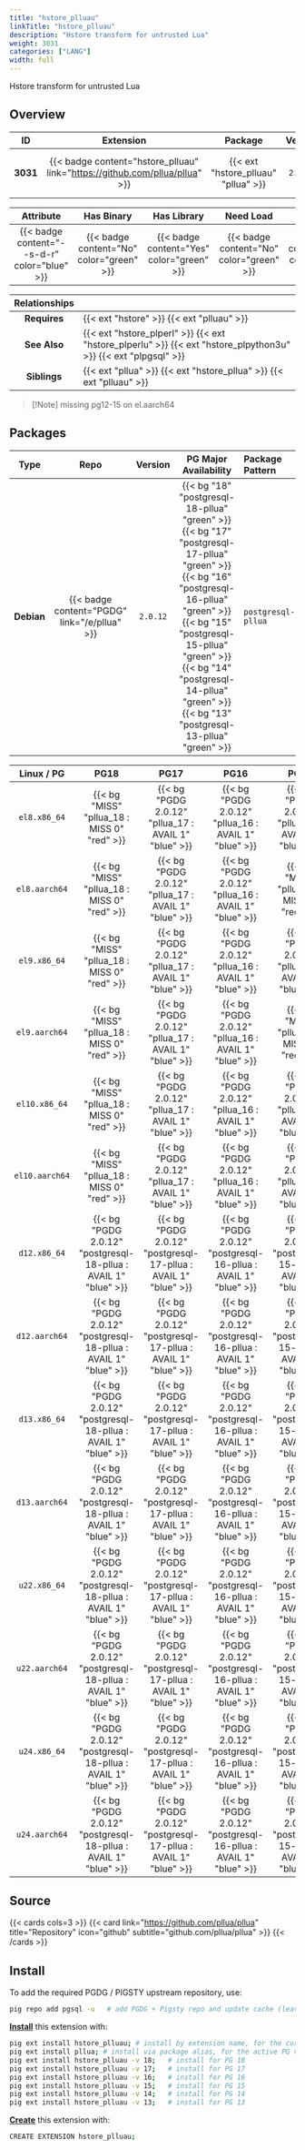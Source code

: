 ```yaml
---
title: "hstore_plluau"
linkTitle: "hstore_plluau"
description: "Hstore transform for untrusted Lua"
weight: 3031
categories: ["LANG"]
width: full
---
```


Hstore transform for untrusted Lua


## Overview

|    ID    | Extension |  Package   | Version |        Category        |           License            |       Language       |
|:--------:|:---------:|:----------:|:-------:|:----------------------:|:----------------------------:|:--------------------:|
| **3031** | {{< badge content="hstore_plluau" link="https://github.com/pllua/pllua" >}} | {{< ext "hstore_plluau" "pllua" >}} | `2.0.12` | {{< category "LANG" >}} | {{< license "MIT" >}} | {{< language "C" >}} |


|  Attribute | Has Binary | Has Library | Need Load | Has DDL | Relocatable | Trusted |
|:----------:|:----------:|:-----------:|:---------:|:-------:|:-----------:|:-------:|
| {{< badge content="--s-d-r" color="blue" >}} | {{< badge content="No" color="green" >}} | {{< badge content="Yes" color="green" >}} | {{< badge content="No" color="green" >}} | {{< badge content="Yes" color="green" >}} | {{< badge content="yes" color="green" >}} | {{< badge content="no" color="red" >}} |


| **Relationships** |   |
|:-----------------:|:----|
|   **Requires**    | {{< ext "hstore" >}} {{< ext "plluau" >}} |
|   **See Also**    | {{< ext "hstore_plperl" >}} {{< ext "hstore_plperlu" >}} {{< ext "hstore_plpython3u" >}} {{< ext "plpgsql" >}} |
|    **Siblings**   | {{< ext "pllua" >}} {{< ext "hstore_pllua" >}} {{< ext "plluau" >}} |

> [!Note] missing pg12-15 on el.aarch64


## Packages

| Type | Repo | Version | PG Major Availability | Package Pattern | Dependencies |
|:----:|:----:|:-------:|:---------------------:|:----------------|:------------:|
| **Debian** | {{< badge content="PGDG" link="/e/pllua" >}} | `2.0.12` | {{< bg "18" "postgresql-18-pllua" "green" >}} {{< bg "17" "postgresql-17-pllua" "green" >}} {{< bg "16" "postgresql-16-pllua" "green" >}} {{< bg "15" "postgresql-15-pllua" "green" >}} {{< bg "14" "postgresql-14-pllua" "green" >}} {{< bg "13" "postgresql-13-pllua" "green" >}} | `postgresql-$v-pllua` | - |


| **Linux** / **PG** |                  **PG18**                   |                  **PG17**                   |                  **PG16**                   |                  **PG15**                   |                  **PG14**                   |                  **PG13**                   |
|:------------------:|:-------------------------------------------:|:-------------------------------------------:|:-------------------------------------------:|:-------------------------------------------:|:-------------------------------------------:|:-------------------------------------------:|
|    `el8.x86_64`    |      {{< bg "MISS" "pllua_18 : MISS 0" "red" >}}      | {{< bg "PGDG 2.0.12" "pllua_17 : AVAIL 1" "blue" >}} | {{< bg "PGDG 2.0.12" "pllua_16 : AVAIL 1" "blue" >}} | {{< bg "PGDG 2.0.11" "pllua_15 : AVAIL 2" "blue" >}} | {{< bg "PGDG 2.0.11" "pllua_14 : AVAIL 2" "blue" >}} | {{< bg "PGDG 2.0.9" "pllua_13 : AVAIL 3" "blue" >}} |
|    `el8.aarch64`    |      {{< bg "MISS" "pllua_18 : MISS 0" "red" >}}      | {{< bg "PGDG 2.0.12" "pllua_17 : AVAIL 1" "blue" >}} | {{< bg "PGDG 2.0.12" "pllua_16 : AVAIL 1" "blue" >}} |      {{< bg "MISS" "pllua_15 : MISS 0" "red" >}}      |      {{< bg "MISS" "pllua_14 : MISS 0" "red" >}}      |      {{< bg "MISS" "pllua_13 : MISS 0" "red" >}}      |
|    `el9.x86_64`    |      {{< bg "MISS" "pllua_18 : MISS 0" "red" >}}      | {{< bg "PGDG 2.0.12" "pllua_17 : AVAIL 1" "blue" >}} | {{< bg "PGDG 2.0.12" "pllua_16 : AVAIL 1" "blue" >}} | {{< bg "PGDG 2.0.11" "pllua_15 : AVAIL 2" "blue" >}} | {{< bg "PGDG 2.0.11" "pllua_14 : AVAIL 1" "blue" >}} | {{< bg "PGDG 2.0.11" "pllua_13 : AVAIL 1" "blue" >}} |
|    `el9.aarch64`    |      {{< bg "MISS" "pllua_18 : MISS 0" "red" >}}      | {{< bg "PGDG 2.0.12" "pllua_17 : AVAIL 1" "blue" >}} | {{< bg "PGDG 2.0.12" "pllua_16 : AVAIL 1" "blue" >}} |      {{< bg "MISS" "pllua_15 : MISS 0" "red" >}}      |      {{< bg "MISS" "pllua_14 : MISS 0" "red" >}}      |      {{< bg "MISS" "pllua_13 : MISS 0" "red" >}}      |
|    `el10.x86_64`    |      {{< bg "MISS" "pllua_18 : MISS 0" "red" >}}      | {{< bg "PGDG 2.0.12" "pllua_17 : AVAIL 1" "blue" >}} | {{< bg "PGDG 2.0.12" "pllua_16 : AVAIL 1" "blue" >}} | {{< bg "PGDG 2.0.12" "pllua_15 : AVAIL 1" "blue" >}} | {{< bg "PGDG 2.0.12" "pllua_14 : AVAIL 1" "blue" >}} | {{< bg "PGDG 2.0.12" "pllua_13 : AVAIL 1" "blue" >}} |
|    `el10.aarch64`    |      {{< bg "MISS" "pllua_18 : MISS 0" "red" >}}      | {{< bg "PGDG 2.0.12" "pllua_17 : AVAIL 1" "blue" >}} | {{< bg "PGDG 2.0.12" "pllua_16 : AVAIL 1" "blue" >}} | {{< bg "PGDG 2.0.12" "pllua_15 : AVAIL 1" "blue" >}} | {{< bg "PGDG 2.0.12" "pllua_14 : AVAIL 1" "blue" >}} | {{< bg "PGDG 2.0.12" "pllua_13 : AVAIL 1" "blue" >}} |
|    `d12.x86_64`    | {{< bg "PGDG 2.0.12" "postgresql-18-pllua : AVAIL 1" "blue" >}} | {{< bg "PGDG 2.0.12" "postgresql-17-pllua : AVAIL 1" "blue" >}} | {{< bg "PGDG 2.0.12" "postgresql-16-pllua : AVAIL 1" "blue" >}} | {{< bg "PGDG 2.0.12" "postgresql-15-pllua : AVAIL 1" "blue" >}} | {{< bg "PGDG 2.0.12" "postgresql-14-pllua : AVAIL 1" "blue" >}} | {{< bg "PGDG 2.0.12" "postgresql-13-pllua : AVAIL 1" "blue" >}} |
|    `d12.aarch64`    | {{< bg "PGDG 2.0.12" "postgresql-18-pllua : AVAIL 1" "blue" >}} | {{< bg "PGDG 2.0.12" "postgresql-17-pllua : AVAIL 1" "blue" >}} | {{< bg "PGDG 2.0.12" "postgresql-16-pllua : AVAIL 1" "blue" >}} | {{< bg "PGDG 2.0.12" "postgresql-15-pllua : AVAIL 1" "blue" >}} | {{< bg "PGDG 2.0.12" "postgresql-14-pllua : AVAIL 1" "blue" >}} | {{< bg "PGDG 2.0.12" "postgresql-13-pllua : AVAIL 1" "blue" >}} |
|    `d13.x86_64`    | {{< bg "PGDG 2.0.12" "postgresql-18-pllua : AVAIL 1" "blue" >}} | {{< bg "PGDG 2.0.12" "postgresql-17-pllua : AVAIL 1" "blue" >}} | {{< bg "PGDG 2.0.12" "postgresql-16-pllua : AVAIL 1" "blue" >}} | {{< bg "PGDG 2.0.12" "postgresql-15-pllua : AVAIL 1" "blue" >}} | {{< bg "PGDG 2.0.12" "postgresql-14-pllua : AVAIL 1" "blue" >}} | {{< bg "PGDG 2.0.12" "postgresql-13-pllua : AVAIL 1" "blue" >}} |
|    `d13.aarch64`    | {{< bg "PGDG 2.0.12" "postgresql-18-pllua : AVAIL 1" "blue" >}} | {{< bg "PGDG 2.0.12" "postgresql-17-pllua : AVAIL 1" "blue" >}} | {{< bg "PGDG 2.0.12" "postgresql-16-pllua : AVAIL 1" "blue" >}} | {{< bg "PGDG 2.0.12" "postgresql-15-pllua : AVAIL 1" "blue" >}} | {{< bg "PGDG 2.0.12" "postgresql-14-pllua : AVAIL 1" "blue" >}} | {{< bg "PGDG 2.0.12" "postgresql-13-pllua : AVAIL 1" "blue" >}} |
|    `u22.x86_64`    | {{< bg "PGDG 2.0.12" "postgresql-18-pllua : AVAIL 1" "blue" >}} | {{< bg "PGDG 2.0.12" "postgresql-17-pllua : AVAIL 1" "blue" >}} | {{< bg "PGDG 2.0.12" "postgresql-16-pllua : AVAIL 1" "blue" >}} | {{< bg "PGDG 2.0.12" "postgresql-15-pllua : AVAIL 1" "blue" >}} | {{< bg "PGDG 2.0.12" "postgresql-14-pllua : AVAIL 1" "blue" >}} | {{< bg "PGDG 2.0.12" "postgresql-13-pllua : AVAIL 1" "blue" >}} |
|    `u22.aarch64`    | {{< bg "PGDG 2.0.12" "postgresql-18-pllua : AVAIL 1" "blue" >}} | {{< bg "PGDG 2.0.12" "postgresql-17-pllua : AVAIL 1" "blue" >}} | {{< bg "PGDG 2.0.12" "postgresql-16-pllua : AVAIL 1" "blue" >}} | {{< bg "PGDG 2.0.12" "postgresql-15-pllua : AVAIL 1" "blue" >}} | {{< bg "PGDG 2.0.12" "postgresql-14-pllua : AVAIL 1" "blue" >}} | {{< bg "PGDG 2.0.12" "postgresql-13-pllua : AVAIL 1" "blue" >}} |
|    `u24.x86_64`    | {{< bg "PGDG 2.0.12" "postgresql-18-pllua : AVAIL 1" "blue" >}} | {{< bg "PGDG 2.0.12" "postgresql-17-pllua : AVAIL 1" "blue" >}} | {{< bg "PGDG 2.0.12" "postgresql-16-pllua : AVAIL 1" "blue" >}} | {{< bg "PGDG 2.0.12" "postgresql-15-pllua : AVAIL 1" "blue" >}} | {{< bg "PGDG 2.0.12" "postgresql-14-pllua : AVAIL 1" "blue" >}} | {{< bg "PGDG 2.0.12" "postgresql-13-pllua : AVAIL 1" "blue" >}} |
|    `u24.aarch64`    | {{< bg "PGDG 2.0.12" "postgresql-18-pllua : AVAIL 1" "blue" >}} | {{< bg "PGDG 2.0.12" "postgresql-17-pllua : AVAIL 1" "blue" >}} | {{< bg "PGDG 2.0.12" "postgresql-16-pllua : AVAIL 1" "blue" >}} | {{< bg "PGDG 2.0.12" "postgresql-15-pllua : AVAIL 1" "blue" >}} | {{< bg "PGDG 2.0.12" "postgresql-14-pllua : AVAIL 1" "blue" >}} | {{< bg "PGDG 2.0.12" "postgresql-13-pllua : AVAIL 1" "blue" >}} |


## Source

{{< cards cols=3 >}}
{{< card link="https://github.com/pllua/pllua" title="Repository" icon="github" subtitle="github.com/pllua/pllua" >}}
{{< /cards >}}


## Install

To add the required PGDG / PIGSTY upstream repository, use:

```bash
pig repo add pgsql -u   # add PGDG + Pigsty repo and update cache (leave existing repos)
```

[**Install**](https://ext.pgsty.com/usage/install) this extension with:

```bash
pig ext install hstore_plluau; # install by extension name, for the current active PG version
pig ext install pllua; # install via package alias, for the active PG version
pig ext install hstore_plluau -v 18;   # install for PG 18
pig ext install hstore_plluau -v 17;   # install for PG 17
pig ext install hstore_plluau -v 16;   # install for PG 16
pig ext install hstore_plluau -v 15;   # install for PG 15
pig ext install hstore_plluau -v 14;   # install for PG 14
pig ext install hstore_plluau -v 13;   # install for PG 13

```

[**Create**](https://ext.pgsty.com/usage/create) this extension with:

```bash
CREATE EXTENSION hstore_plluau;
```

